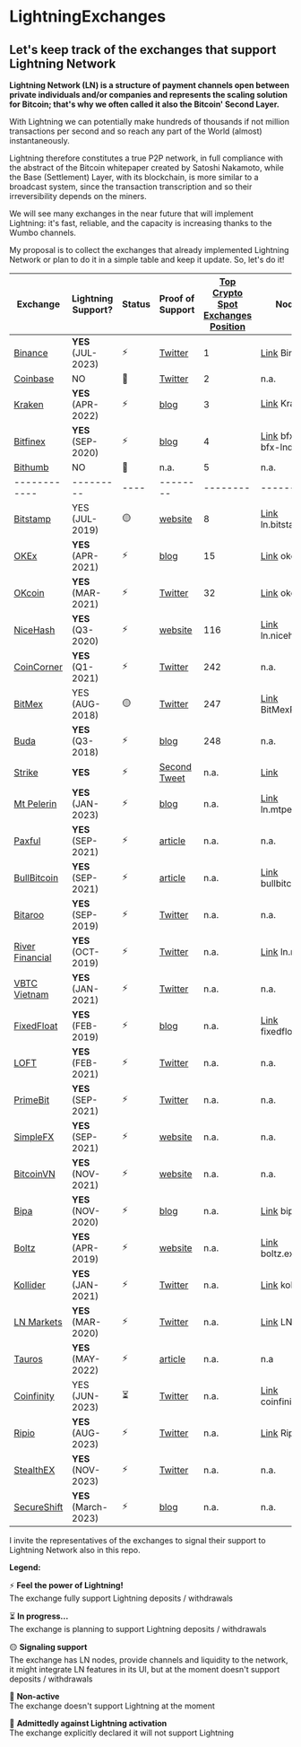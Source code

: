 # LightningExchanges
## Let's keep track of the exchanges that support Lightning Network

**Lightning Network (LN) is a structure of payment channels open between private individuals and/or companies and represents the scaling solution for Bitcoin; that's why we often called it also the Bitcoin' Second Layer.**

With Lightning we can potentially make hundreds of thousands if not million transactions per second and so reach any part of the World (almost) instantaneously.

Lightning therefore constitutes a true P2P network, in full compliance with the abstract of the Bitcoin whitepaper created by Satoshi Nakamoto, while the Base (Settlement) Layer, with its blockchain, is more similar to a broadcast system, since the transaction transcription and so their irreversibility depends on the miners.



We will see many exchanges in the near future that will implement Lightning: it's fast, reliable, and the capacity is increasing thanks to the Wumbo channels.

My proposal is to collect the exchanges that already implemented Lightning Network or plan to do it in a simple table and keep it update.
So, let's do it!


 Exchange | Lightning Support? | Status | Proof of Support | [Top Crypto Spot Exchanges Position](https://coinmarketcap.com/rankings/exchanges/) | Node URI | KYC on deposit or withdraw | Min. Chan Capacity (BTC)
 ------------ | ------------- | ------- | ------------- | ------------- | ------------- | ------------- | -------------
[Binance](https://binance.com) | **YES** (JUL-2023) | :zap: | [Twitter](https://twitter.com/binance/status/1671042638592589826?s=20) | 1 | [Link](https://amboss.space/node/03a1f3afd646d77bdaf545cceaf079bab6057eae52c6319b63b5803d0989d6a72f) Binance | n.a. | n.a.
[Coinbase](https://coinbase.com)| NO | :red_circle: | [Twitter](https://twitter.com/brian_armstrong/status/1644794656570617856) | 2 | n.a. | n.a. | n.a.
[Kraken](https://kraken.com)| **YES** (APR-2022) | :zap: | [blog](https://blog.kraken.com/post/13502/kraken-now-supports-instant-lightning-network-btc-transactions/) | 3 | [Link](https://amboss.space/node/02f1a8c87607f415c8f22c00593002775941dea48869ce23096af27b0cfdcc0b69) Kraken 🐙⚡ | :broken_heart: YES | n.a.
[Bitfinex](https://bitfinex.com)| **YES** (SEP-2020) | :zap: | [blog](https://blog.bitfinex.com/trading/bitfinex-supports-the-lightning-networks-wumbo-channels/) | 4 | [Link](https://ln.bitfinex.com/) bfx-lnd0, bfx-lnd1 | :broken_heart: YES | 0.04
[Bithumb](https://bithumb.com)| NO | :red_circle: | n.a. | 5 | n.a. | n.a. | n.a.
 ------------ | --------- | ---- | -------- | -------- | -------- | -------- | -----
[Bitstamp](https://www.bitstamp.net/)| YES (JUL-2019) | :yellow_circle: | [website](https://www.bitstamp.net/lightning-network-node/) | 8 | [Link](https://www.bitstamp.net/lightning-network-node/) ln.bitstamp.net | :broken_heart: YES | 0.0002
[OKEx](https://okex.com)| **YES** (APR-2021) | :zap: | [blog](https://www.okex.com/support/hc/en-us/articles/360059600412) | 15 | [Link](https://1ml.com/node/0294ac3e099def03c12a37e30fe5364b1223fd60069869142ef96580c8439c2e0a) okex | :broken_heart: YES | 0.04
[OKcoin](https://okcoin.com)| **YES** (MAR-2021) | :zap: | [Twitter](https://twitter.com/OKCoin/status/1367565547651559424) | 32 | [Link](https://1ml.com/node/036b53093df5a932deac828cca6d663472dbc88322b05eec1d42b26ab9b16caa1c) okcoin | :broken_heart: YES | 0.04
[NiceHash](https://www.nicehash.com/) | **YES** (Q3-2020) | :zap: | [website](https://www.nicehash.com/nicehash-lightning-network-node) | 116 | [Link](https://www.nicehash.com/nicehash-lightning-network-node) ln.nicehash.com | n.a. | 0.005
[CoinCorner](https://coincorner.com) | **YES** (Q1-2021) | :zap: | [Twitter](https://twitter.com/CoinCorner/status/1346470541448761344) | 242 | n.a. | n.a. | n.a.
[BitMex](https://bitmex.com/) | YES (AUG-2018) | 🟡 | [Twitter](https://twitter.com/BitMEXResearch/status/1031814678371069952) | 247 | [Link](https://1ml.com/node/0287416bd553ff2630ff54640e3a7e4230d632387039313bf5a24d7df2006e13c2) BitMexResearch | :broken_heart: YES | n.a.
[Buda](https://buda.com) | **YES** (Q3-2018) | :zap: | [blog](https://blog.buda.com/prueba-lightning-network-en-buda-com/) | 248 | n.a. | :broken_heart: YES | n.a.
[Strike](https://www.strike.me/) | **YES** | :zap: | [Second Tweet](https://twitter.com/Strike/status/1223009058082476032) | n.a. | [Link](https://1ml.com/node/03c8e5f583585cac1de2b7503a6ccd3c12ba477cfd139cd4905be504c2f48e86bd) | :broken_heart: YES | n.a.
[Mt Pelerin](https://www.mtpelerin.com/) | **YES** (JAN-2023) | :zap: | [blog](https://www.mtpelerin.com/blog/launching-bitcoin-lightning) | n.a. | [Link](https://www.amboss.space/node/020a919e4684a3678bd5d5fb21752ca19f9700214bf399abca72190c29664ad551) ln.mtpelerin.com | :green_heart: NO | n.a.
[Paxful](https://paxful.com) | **YES** (SEP-2021) | :zap: | [article](https://paxful.com/blog/lighting-network-integration) | n.a. | n.a. | n.a. | n.a.
[BullBitcoin](https://bullbitcoin.com) | **YES** (SEP-2021) | :zap: | [article](https://medium.com/bull-bitcoin/scaling-bull-bitcoins-non-custodial-services-with-the-lightning-network-782585d96098) | n.a. | [Link](https://1ml.com/node/030057ffea1a1650ce716aab702c9fc29ce24659b89650eb963f2455df0194c997) bullbitcoin.com | n.a. | n.a.
[Bitaroo](https://bitaroo.com.au/) | **YES** (SEP-2019) | :zap: | [Twitter](https://twitter.com/BitarooExchange/status/1307999122151022594) | n.a. | n.a. | :broken_heart: YES | n.a.
[River Financial](https://river.com/) | **YES** (OCT-2019) | :zap: | [Twitter](https://twitter.com/AndrewBenson/status/1354131122980982785) | n.a. | [Link](https://ln.river.com/) ln.river.com | :broken_heart: YES | n.a. | n.a.
[VBTC Vietnam](https://vbtc.exchange/) | **YES** (JAN-2021) | :zap: | [Twitter](https://twitter.com/VBTC_Vietnam/status/1353564136702005248) | n.a. | n.a. | :broken_heart: YES | n.a.
[FixedFloat](https://fixedfloat.com/) | **YES** (FEB-2019) | :zap: | [blog](https://fixedfloat.com/blog/currency/lightning-network) | n.a. | [Link](https://1ml.com/node/037f990e61acee8a7697966afd29dd88f3b1f8a7b14d625c4f8742bd952003a590) fixedfloat.com | :green_heart: NO | n.a.
[LOFT](https://loft.trade/) | **YES** (FEB-2021) | :zap: | [Twitter](https://twitter.com/LoftTrade/status/1370047636728844288) | n.a. | n.a. | :green_heart: NO | n.a.
[PrimeBit](https://primebit.com/) | **YES** (SEP-2021) | :zap: | [Twitter](https://twitter.com/primebit_com/status/1438078966384975872) | n.a. | n.a. | :green_heart: NO | n.a.
[SimpleFX](https://simplefx.com/) | **YES** (SEP-2021) | :zap: | [website](https://simplefx.com/bitcoin-lightning-network/) | n.a. | n.a. | :green_heart: NO | n.a.
[BitcoinVN](https://bitcoinvn.io) | **YES** (NOV-2021) | :zap: | [website](https://bitcoinvn.io/?deposit=btcln) | n.a. | n.a. | :green_heart: NO | n.a.
[Bipa](https://bipa.app) | **YES** (NOV-2020) | :zap: | [blog](https://medium.com/o-blog-da-bipa/bipa-lan%C3%A7a-suporte-%C3%A0-lightning-network-d7474409059e) | n.a. | [Link](https://1ml.com/node/02fb79c3a9121d85b126687bd111eaebf21aaaaa5cbf232e2b6c3bdf8803f40182) bipa | :broken_heart: YES | n.a.
[Boltz](https://boltz.exchange) | **YES** (APR-2019) | :zap: | [website](https://www.notion.so/Frequently-Asked-Questions-585328ae43944e2eba351050790d5eec) | n.a. | [Link](https://1ml.com/node/026165850492521f4ac8abd9bd8088123446d126f648ca35e60f88177dc149ceb2) boltz.exchange | :green_heart: NO | n.a.
[Kollider](https://pro.kollider.xyz) | **YES** (JAN-2021) | :zap: | [Twitter](https://twitter.com/kollider_trade) | n.a. | [Link](https://1ml.com/node/02fe80fb6a2dc0fb6e9bec49c76d048889c91355d4e900fcb026bf095665790325) kollider| :green_heart: NO | 0.005
[LN Markets](https://lnmarkets.com) | **YES** (MAR-2020) | :zap: | [Twitter](https://twitter.com/LNMarkets/status/1237778507062751232) | n.a. | [Link](https://amboss.space/node/03271338633d2d37b285dae4df40b413d8c6c791fbee7797bc5dc70812196d7d5c) LN Markets| :green_heart: NO | 0.05
[Tauros](https://tauros.io) | **YES** (MAY-2022) | :zap: | [article](https://www.nasdaq.com/articles/tauros-ibex-mercado-partner-for-mexicos-first-lightning-enabled-bitcoin-exchange) | n.a. | n.a | n.a | n.a
[Coinfinity](https://coinfinity.co) | YES (JUN-2023) | :hourglass_flowing_sand: | [Twitter](https://twitter.com/coinfinity/status/1663870230454476801) | n.a. | [Link](https://amboss.space/node/02d4531a2f2e6e5a9033d37d548cff4834a3898e74c3abe1985b493c42ebbd707d) coinfinity.co | :broken_heart: YES | n.a
[Ripio](https://www.ripio.com/) | **YES** (AUG-2023) | :zap: | [Twitter](https://x.com/ripioBR/status/1669807881330348033?s=20) | n.a. | [Link](https://amboss.space/node/03831262b0cb086ba6f2360a36757e4283347f3f67f01d6f24f54c3eee841e29d6) Ripio 🐖 | :broken_heart: YES | n.a
[StealthEX](https://stealthex.io/) | **YES** (NOV-2023) | :zap: | [Twitter](https://twitter.com/VisionaryFinanc/status/1722840266812371377) | n.a. | n.a. | :green_heart: NO | n.a.
[SecureShift](https://secureshift.io/) | **YES** (March-2023) | :zap: | [blog](https://secureshift.io/blog/lightning-network) | n.a. | n.a. | :green_heart: NO | n.a.

I invite the representatives of the exchanges to signal their support to Lightning Network also in this repo.

**Legend:**

:zap: **Feel the power of Lightning!**
<br>The exchange fully support Lightning deposits / withdrawals

:hourglass_flowing_sand: **In progress...**
<br>The exchange is planning to support Lightning deposits / withdrawals

:yellow_circle: **Signaling support**
<br>The exchange has LN nodes, provide channels and liquidity to the network, it might integrate LN features in its UI, but at the moment doesn't support deposits / withdrawals

:red_circle: **Non-active** 
<br>The exchange doesn't support Lightning at the moment

:poop: **Admittedly against Lightning activation**
<br>The exchange explicitly declared it will not support Lightning
